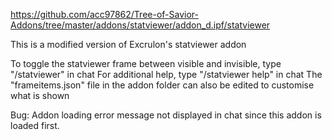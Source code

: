 https://github.com/acc97862/Tree-of-Savior-Addons/tree/master/addons/statviewer/addon_d.ipf/statviewer

This is a modified version of Excrulon's statviewer addon

To toggle the statviewer frame between visible and invisible, type "/statviewer" in chat
For additional help, type "/statviewer help" in chat
The "frameitems.json" file in the addon folder can also be edited to customise what is shown



Bug: Addon loading error message not displayed in chat since this addon is loaded first.
